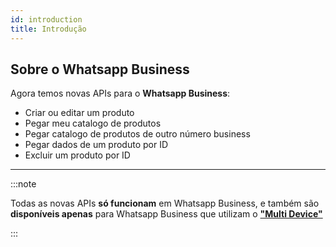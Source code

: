 ```yaml
---
id: introduction
title: Introdução
---
```


## Sobre o Whatsapp Business

Agora temos novas APIs para o **Whatsapp Business**:

- Criar ou editar um produto
- Pegar meu catalogo de produtos
- Pegar catalogo de produtos de outro número business
- Pegar dados de um produto por ID
- Excluir um produto por ID

---

:::note

Todas as novas APIs **só funcionam** em Whatsapp Business, e também são **disponíveis apenas** para Whatsapp Business que utilizam o [**"Multi Device"**](../multidevices/introduction)

:::
